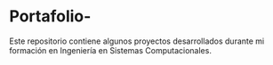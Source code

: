 # Portafolio-
Este repositorio contiene algunos proyectos desarrollados durante mi formación en Ingeniería en Sistemas Computacionales.
